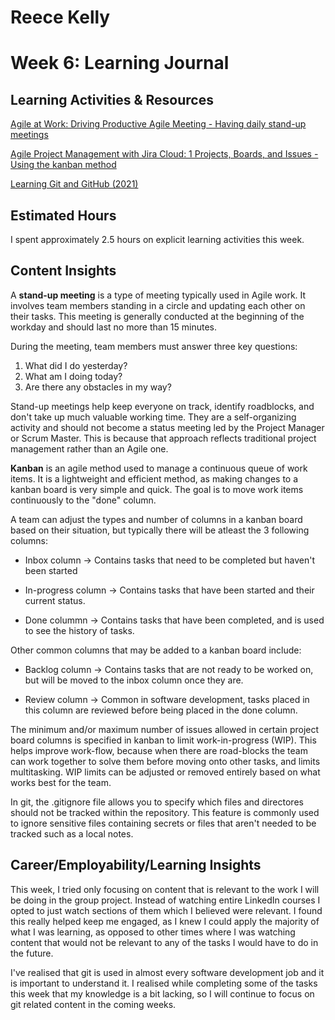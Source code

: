 # Reece Kelly
# Week 6: Learning Journal

## Learning Activities & Resources

[Agile at Work: Driving Productive Agile Meeting - Having daily stand-up meetings](https://www.linkedin.com/learning/agile-at-work-driving-productive-agile-meetings/having-daily-stand-up-meetings-2?u=2223545)

[Agile Project Management with Jira Cloud: 1 Projects, Boards, and Issues - Using the kanban method](https://www.linkedin.com/learning/agile-project-management-with-jira-cloud-1-projects-boards-and-issues/using-the-kanban-method?u=2223545)

[Learning Git and GitHub (2021)](https://www.linkedin.com/learning/learning-git-and-github-2021/what-is-git?resume=false&u=2223545)


## Estimated Hours

I spent approximately 2.5 hours on explicit learning activities this week.

## Content Insights

A **stand-up meeting** is a type of meeting typically used in Agile work. It involves team members standing in a circle and updating each other on their tasks. This meeting is generally conducted at the beginning of the workday and should last no more than 15 minutes.

During the meeting, team members must answer three key questions:

1. What did I do yesterday?
2. What am I doing today?
3. Are there any obstacles in my way?

Stand-up meetings help keep everyone on track, identify roadblocks, and don't take up much valuable working time. They are a self-organizing activity and should not become a status meeting led by the Project Manager or Scrum Master. This is because that approach reflects traditional project management rather than an Agile one.

**Kanban** is an agile method used to manage a continuous queue of work items. It is a lightweight and efficient method, as making changes to a kanban board is very simple and quick. The goal is to move work items continuously to the "done" column.

A team can adjust the types and number of columns in a kanban board based on their situation, but typically there will be atleast the 3 following columns:

- Inbox column -> Contains tasks that need to be completed but haven't been started

- In-progress column -> Contains tasks that have been started and their current status.

- Done colummn -> Contains tasks that have been completed, and is used to see the history of tasks.

Other common columns that may be added to a kanban board include:

- Backlog column -> Contains tasks that are not ready to be worked on, but will be moved to the inbox column once they are.

- Review column -> Common in software development, tasks placed in this column are reviewed before being placed in the done column.

The minimum and/or maximum number of issues allowed in certain project board columns is specified in kanban to limit work-in-progress (WIP). This helps improve work-flow, because when there are road-blocks the team can work together to solve them before moving onto other tasks, and limits multitasking. WIP limits can be adjusted or removed entirely based on what works best for the team.

In git, the .gitignore file allows you to specify which files and directores should not be tracked within the repository. This feature is commonly used to ignore sensitive files containing secrets or files that aren't needed to be tracked such as a local notes.

## Career/Employability/Learning Insights

This week, I tried only focusing on content that is relevant to the work I will be doing in the group project. Instead of watching entire LinkedIn courses I opted to just watch sections of them which I believed were relevant. I found this really helped keep me engaged, as I knew I could apply the majority of what I was learning, as opposed to other times where I was watching content that would not be relevant to any of the tasks I would have to do in the future.

I've realised that git is used in almost every software development job and it is important to understand it. I realised while completing some of the tasks this week that my knowledge is a bit lacking, so I will continue to focus on git related content in the coming weeks.


